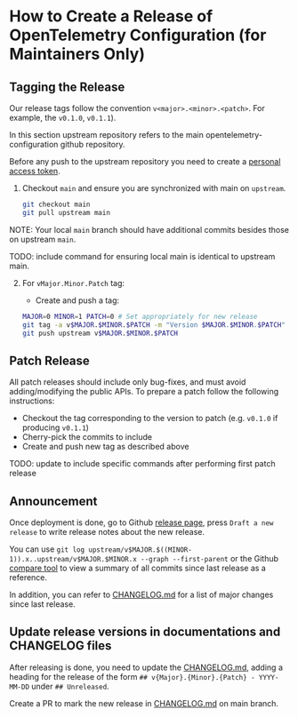 # How to Create a Release of OpenTelemetry Configuration (for Maintainers Only)

## Tagging the Release

Our release tags follow the convention `v<major>.<minor>.<patch>`. For example,
the `v0.1.0`, `v0.1.1`).

In this section upstream repository refers to the main opentelemetry-configuration
github repository.

Before any push to the upstream repository you need to create a [personal access
token](https://help.github.com/articles/creating-a-personal-access-token-for-the-command-line/).

1. Checkout `main` and ensure you are synchronized with main on `upstream`.

    ```bash
   git checkout main
   git pull upstream main
    ```

NOTE: Your local `main` branch should have additional commits besides those on
upstream `main`.

TODO: include command for ensuring local main is identical to upstream main.

2. For `vMajor.Minor.Patch` tag:

    - Create and push a tag:

    ```bash
    MAJOR=0 MINOR=1 PATCH=0 # Set appropriately for new release
    git tag -a v$MAJOR.$MINOR.$PATCH -m "Version $MAJOR.$MINOR.$PATCH"
    git push upstream v$MAJOR.$MINOR.$PATCH
    ```

## Patch Release

All patch releases should include only bug-fixes, and must avoid
adding/modifying the public APIs. To prepare a patch follow the following instructions:

* Checkout the tag corresponding to the version to patch (e.g. `v0.1.0` if producing `v0.1.1`)
* Cherry-pick the commits to include
* Create and push new tag as described above

TODO: update to include specific commands after performing first patch release

## Announcement

Once deployment is done, go to Github [release
page](https://github.com/open-telemetry/opentelemetry-configuration/releases), press
`Draft a new release` to write release notes about the new release.

You can use `git log upstream/v$MAJOR.$((MINOR-1)).x..upstream/v$MAJOR.$MINOR.x --graph --first-parent`
or the Github [compare tool](https://github.com/open-telemetry/opentelemetry-configuration/compare/)
to view a summary of all commits since last release as a reference.

In addition, you can refer to [CHANGELOG.md](CHANGELOG.md)
for a list of major changes since last release.

## Update release versions in documentations and CHANGELOG files

After releasing is done, you need to update the [CHANGELOG.md](CHANGELOG.md),
adding a heading for the release of the
form `## v{Major}.{Minor}.{Patch} - YYYY-MM-DD` under `## Unreleased`.

Create a PR to mark the new release in [CHANGELOG.md](CHANGELOG.md) on main branch.
